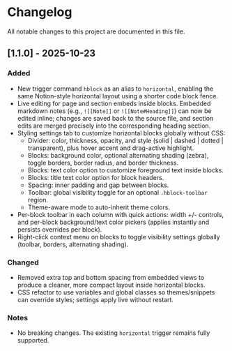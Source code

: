 # Changelog

All notable changes to this project are documented in this file.

## [1.1.0] - 2025-10-23

### Added
- New trigger command `hblock` as an alias to `horizontal`, enabling the same Notion-style horizontal layout using a shorter code block fence.
- Live editing for page and section embeds inside blocks. Embedded markdown notes (e.g., `![[Note]]` or `![[Note#Heading]]`) can now be edited inline; changes are saved back to the source file, and section edits are merged precisely into the corresponding heading section.
- Styling settings tab to customize horizontal blocks globally without CSS:
  - Divider: color, thickness, opacity, and style (solid | dashed | dotted | transparent), plus hover accent and drag-active highlight.
  - Blocks: background color, optional alternating shading (zebra), toggle borders, border radius, and border thickness.
  - Blocks: text color option to customize foreground text inside blocks.
  - Blocks: title text color option for block headers.
  - Spacing: inner padding and gap between blocks.
  - Toolbar: global visibility toggle for an optional `.hblock-toolbar` region.
  - Theme-aware mode to auto-inherit theme colors.
- Per-block toolbar in each column with quick actions: width +/- controls, and per-block background/text color pickers (applies instantly and persists overrides per block).
- Right-click context menu on blocks to toggle visibility settings globally (toolbar, borders, alternating shading).

### Changed
- Removed extra top and bottom spacing from embedded views to produce a cleaner, more compact layout inside horizontal blocks.
- CSS refactor to use variables and global classes so themes/snippets can override styles; settings apply live without restart.

### Notes
- No breaking changes. The existing `horizontal` trigger remains fully supported.
